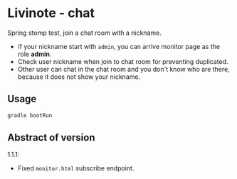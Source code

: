 # Livinote - chat

Spring stomp test, join a chat room with a nickname.

* If your nickname start with `admin`, you can arrive monitor page as the role __admin__. 
* Check user nickname when join to chat room for preventing duplicated.
* Other user can chat in the chat room and you don't know who are there, because it does not show your nickname.

## Usage

```sh
gradle bootRun
```

## Abstract of version

1.1.1:

* Fixed `monitor.html` subscribe endpoint.